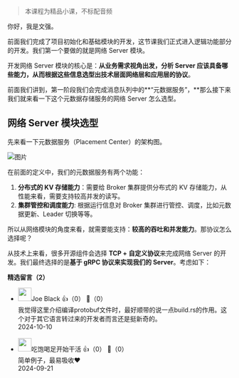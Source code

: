 > 本课程为精品小课，不标配音频

你好，我是文强。

前面我们完成了项目初始化和基础模块的开发，这节课我们正式进入逻辑功能部分的开发。我们第一个要做的就是网络 Server 模块。

开发网络 Server 模块的核心是：**从业务需求视角出发，分析 Server 应该具备哪些能力，从而根据这些信息选型出技术层面网络层和应用层的协议**。

前面我们讲到，第一阶段我们会完成消息队列中的**“元数据服务”，**那么接下来我们就来看一下这个元数据存储服务的网络 Server 怎么选型。

## 网络 Server 模块选型

先来看一下元数据服务（Placement Center）的架构图。

![图片](https://static001.geekbang.org/resource/image/5c/f9/5c5dd56a4d0f8673618a46d563f82ff9.png?wh=1139x641)

在前面的定义中，我们的元数据服务有两个功能：

1. **分布式的 KV 存储能力**：需要给 Broker 集群提供分布式的 KV 存储能力，从性能来看，需要支持较高并发的读写。
2. **集群管控和调度能力**: 根据运行信息对 Broker 集群进行管控、调度，比如元数据更新、Leader 切换等等。

所以从网络模块的角度来看，就需要能支持：**较高的吞吐和并发能力**。那协议怎么选择呢？

从技术上来看，很多开源组件会选择 **TCP + 自定义协议**来完成网络 Server 的开发。我们最终选择的是**基于 gRPC 协议来实现我们的 Server**。考虑如下：
<div><strong>精选留言（2）</strong></div><ul>
<li><img src="https://static001.geekbang.org/account/avatar/00/10/0f/70/cdef7a3d.jpg" width="30px"><span>Joe Black</span> 👍（0） 💬（0）<div>我觉得这里介绍编译protobuf文件时，最好顺带的说一点build.rs的作用。这个对于其它语言转过来的开发者而言还是挺新奇的。</div>2024-10-10</li><br/><li><img src="https://static001.geekbang.org/account/avatar/00/37/a9/9b/b114d348.jpg" width="30px"><span>吃饱喝足开始干活</span> 👍（0） 💬（0）<div>简单例子，最易吸收❤️</div>2024-09-21</li><br/>
</ul>